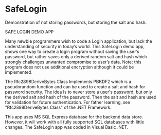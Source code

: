 # SafeLogin
Demonstration of not storing passwords, but storing the salt and hash.

SAFE LOGIN DEMO APP

Many newbie programmers wish to code a Login application, but lack the understanding of security in today’s world.  This SafeLogin demo app, shows one way to create a login program without saving the user’s password, but rather saves only a derived random salt and hash which strongly challenges unwanted compromise to user’s data. Note: this program does not use additional encryption although it could be implemented.

The Rfc2898DeriveBytes Class Implements PBKDF2 which is a pseudorandom function and can be used to create a salt and hash for password security. The idea Is to never store a user's password, but only the derived salt and hash of the password. Then the salt and hash are used for validation for future authentication. For father learning, see "Rfc2898DeriveBytes Class" of the .NET Framework.

This app uses MS SQL Express database for the backend data store. However, it will work with all fully supported SQL databases with little changes. The SafeLogin app was coded in Visual Basic .NET.
